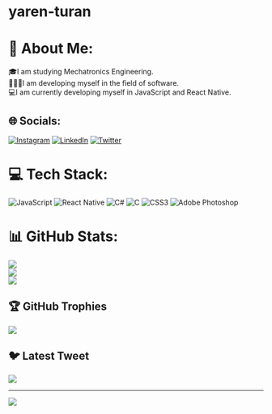 # yaren-turan
# 💫 About Me:
🎓I am studying Mechatronics Engineering.<br>👩🏼‍💻I am developing myself in the field of software.<br>💻I am currently developing myself in JavaScript and React Native.


## 🌐 Socials:
[![Instagram](https://img.shields.io/badge/Instagram-%23E4405F.svg?logo=Instagram&logoColor=white)](https://instagram.com/@yarenntrnn) [![LinkedIn](https://img.shields.io/badge/LinkedIn-%230077B5.svg?logo=linkedin&logoColor=white)](https://linkedin.com/in/https://www.linkedin.com/in/yaren-turan-4a21bb229/) [![Twitter](https://img.shields.io/badge/Twitter-%231DA1F2.svg?logo=Twitter&logoColor=white)](https://twitter.com/https://twitter.com/yarenntrn) 

# 💻 Tech Stack:
![JavaScript](https://img.shields.io/badge/javascript-%23323330.svg?style=for-the-badge&logo=javascript&logoColor=%23F7DF1E) ![React Native](https://img.shields.io/badge/react_native-%2320232a.svg?style=for-the-badge&logo=react&logoColor=%2361DAFB) ![C#](https://img.shields.io/badge/c%23-%23239120.svg?style=for-the-badge&logo=c-sharp&logoColor=white) ![C](https://img.shields.io/badge/c-%2300599C.svg?style=for-the-badge&logo=c&logoColor=white) ![CSS3](https://img.shields.io/badge/css3-%231572B6.svg?style=for-the-badge&logo=css3&logoColor=white) ![Adobe Photoshop](https://img.shields.io/badge/adobephotoshop-%2331A8FF.svg?style=for-the-badge&logo=adobephotoshop&logoColor=white)
# 📊 GitHub Stats:
![](https://github-readme-stats.vercel.app/api?username=Yarenturan&theme=radical&hide_border=false&include_all_commits=false&count_private=false)<br/>
![](https://github-readme-streak-stats.herokuapp.com/?user=Yarenturan&theme=radical&hide_border=false)<br/>
![](https://github-readme-stats.vercel.app/api/top-langs/?username=Yarenturan&theme=radical&hide_border=false&include_all_commits=false&count_private=false&layout=compact)

## 🏆 GitHub Trophies
![](https://github-profile-trophy.vercel.app/?username=Yarenturan&theme=radical&no-frame=false&no-bg=false&margin-w=4)

## 🐦 Latest Tweet
[![](https://gtce.itsvg.in/api?username=https://twitter.com/yarenntrn)](https://github.com/VishwaGauravIn/github-twitter-card-embed)

---
[![](https://visitcount.itsvg.in/api?id=Yarenturan&icon=0&color=0)](https://visitcount.itsvg.in)

<!-- Proudly created with GPRM ( https://gprm.itsvg.in ) -->
